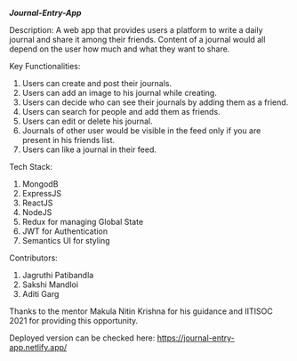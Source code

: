 ***Journal-Entry-App***

Description:
A web app that provides users a platform to write a daily journal and share it among their friends. Content of a journal would all depend on the user how much and what they want to share.

Key Functionalities:
1. Users can create and post their journals. 
2. Users can add an image to his journal while creating. 
3. Users can decide who can see their journals by adding them as a friend.
4. Users can search for people and add them as friends.
5. Users can edit or delete his journal.
6. Journals of other user would be visible in the feed only if you are present in his friends list.
7. Users can like a journal in their feed.

Tech Stack:
1. MongodB
2. ExpressJS
3. ReactJS
4. NodeJS
5. Redux for managing Global State
6. JWT for Authentication
7. Semantics UI for styling

Contributors:
1. Jagruthi Patibandla
2. Sakshi Mandloi
3. Aditi Garg

Thanks to the mentor Makula Nitin Krishna for his guidance and IITISOC 2021 for providing this opportunity.

Deployed version can be checked here: https://journal-entry-app.netlify.app/






